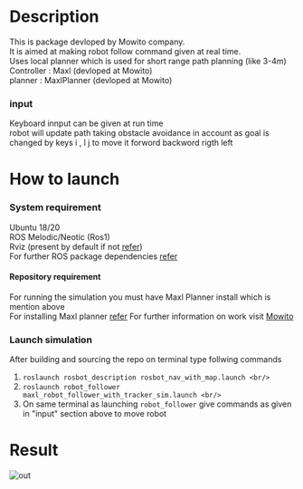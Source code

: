 # Description
This is package devloped by Mowito company. <br/>
It is aimed at making robot follow command given at real time.<br/> 
Uses local planner which is used for short range path planning (like 3-4m)<br/>
Controller : Maxl (devloped at Mowito)<br/>
planner : MaxlPlanner (devloped at Mowito)
### input
Keyboard innput can be given at run time<br/> 
robot will update path taking obstacle avoidance in account as goal is changed by keys i , l j to move it forword backword rigth left 

# How to launch
### System requirement
Ubuntu 18/20<br/>
ROS Melodic/Neotic (Ros1)<br/>
Rviz (present by default if not [refer](http://wiki.ros.org/rviz/UserGuide))<br/>
For further ROS package dependencies [refer](https://docs.google.com/document/d/1ax2jxiBoe7LoIBfpz3iLcvHPjz6RKT2QiCndPhsWyjA/edit)
#### Repository requirement
For running the simulation you must have Maxl Planner install which is mention above<br/>
For installing Maxl planner [refer](https://docs.google.com/document/d/1ax2jxiBoe7LoIBfpz3iLcvHPjz6RKT2QiCndPhsWyjA/edit)
For further information on work visit [Mowito](https://mowito.in/)
### Launch simulation
After building and sourcing the repo on terminal type follwing commands 
1. ```roslaunch rosbot_description rosbot_nav_with_map.launch <br/>```
2. ```roslaunch robot_follower maxl_robot_follower_with_tracker_sim.launch <br/>```
3. On same terminal as launching ```robot_follower``` give commands as given in "input" section above to move robot <br/>

# Result
![out](https://user-images.githubusercontent.com/51331480/113501537-83b5a880-9543-11eb-8aba-99b28ba33679.gif)